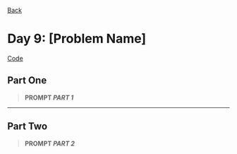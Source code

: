 [Back](../README.md)

# Day 9: [Problem Name]

[Code](./index.js)

## Part One

> **PROMPT _PART 1_**

---

## Part Two

> **PROMPT _PART 2_**